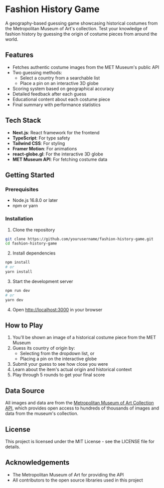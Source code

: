 # Fashion History Game

A geography-based guessing game showcasing historical costumes from the Metropolitan Museum of Art's collection. Test your knowledge of fashion history by guessing the origin of costume pieces from around the world.

## Features

- Fetches authentic costume images from the MET Museum's public API
- Two guessing methods:
  - Select a country from a searchable list
  - Place a pin on an interactive 3D globe
- Scoring system based on geographical accuracy
- Detailed feedback after each guess
- Educational content about each costume piece
- Final summary with performance statistics

## Tech Stack

- **Next.js**: React framework for the frontend
- **TypeScript**: For type safety
- **Tailwind CSS**: For styling
- **Framer Motion**: For animations
- **react-globe.gl**: For the interactive 3D globe
- **MET Museum API**: For fetching costume data

## Getting Started

### Prerequisites

- Node.js 16.8.0 or later
- npm or yarn

### Installation

1. Clone the repository
```bash
git clone https://github.com/yourusername/fashion-history-game.git
cd fashion-history-game
```

2. Install dependencies
```bash
npm install
# or
yarn install
```

3. Start the development server
```bash
npm run dev
# or
yarn dev
```

4. Open [http://localhost:3000](http://localhost:3000) in your browser

## How to Play

1. You'll be shown an image of a historical costume piece from the MET Museum
2. Guess its country of origin by:
   - Selecting from the dropdown list, or
   - Placing a pin on the interactive globe
3. Submit your guess to see how close you were
4. Learn about the item's actual origin and historical context
5. Play through 5 rounds to get your final score

## Data Source

All images and data are from the [Metropolitan Museum of Art Collection API](https://metmuseum.github.io/), which provides open access to hundreds of thousands of images and data from the museum's collection.

## License

This project is licensed under the MIT License - see the LICENSE file for details.

## Acknowledgements

- The Metropolitan Museum of Art for providing the API
- All contributors to the open source libraries used in this project
